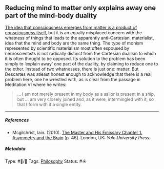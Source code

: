 ## Reducing mind to matter only explains away one part of the mind-body duality

[The idea that consciousness emerges from matter is a product of consciousness itself](The%20idea%20that%20consciousness%20emerges%20from%20matter%20is%20a%20product%20of%20consciousness%20itself.md), but it is an equally misplaced concern with the whatness of things that leads to the apparently anti-Cartesian, materialist, idea that the mind and body are the same thing. The type of monism represented by scientific materialism most often espoused by neuroscientists is not radically distinct from the Cartesian dualism to which it is often thought to be opposed. Its solution to the problem has been simply to ‘explain away’ one part of the duality, by claiming to reduce one to the other. Instead of two whatnesses, there is just one: matter. But Descartes was atleast honest enough to acknowledge that there is a real problem here, one he wrestled with, as is clear from the passage in Meditation VI where he writes:

 > 
 > … I am not merely present in my body as a sailor is present in a ship, but … am very closely joined and, as it were, intermingled with it, so that I form with it a single entity.

---

##### References

* Mcgilchrist, Iain. (2010). [The Master and His Emissary Chapter 1. Asymmetry and the Brain](The%20Master%20and%20His%20Emissary%20Chapter%201.%20Asymmetry%20and%20the%20Brain.md) (p. 46). London, UK: *Yale University Press.*

##### Metadata

Type: #🔵/🔵 
Tags: [Philosophy](Philosophy.md) 
Status: #☀️ 
